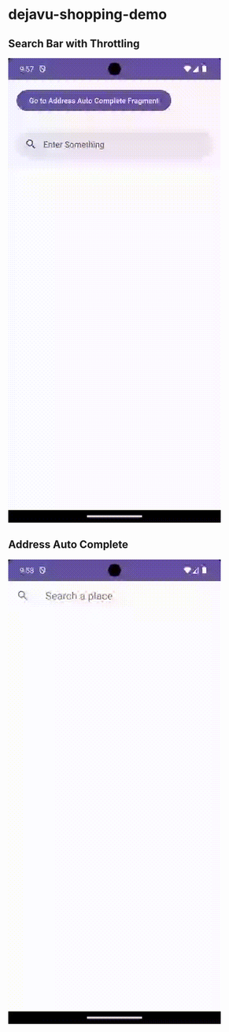 # dejavu-shopping-demo

## Search Bar with Throttling
![Search Bar with Throttling](./screenshots/search_bar.gif)

## Address Auto Complete
![Address Auto Complete](./screenshots/address_auto_complete.gif)
